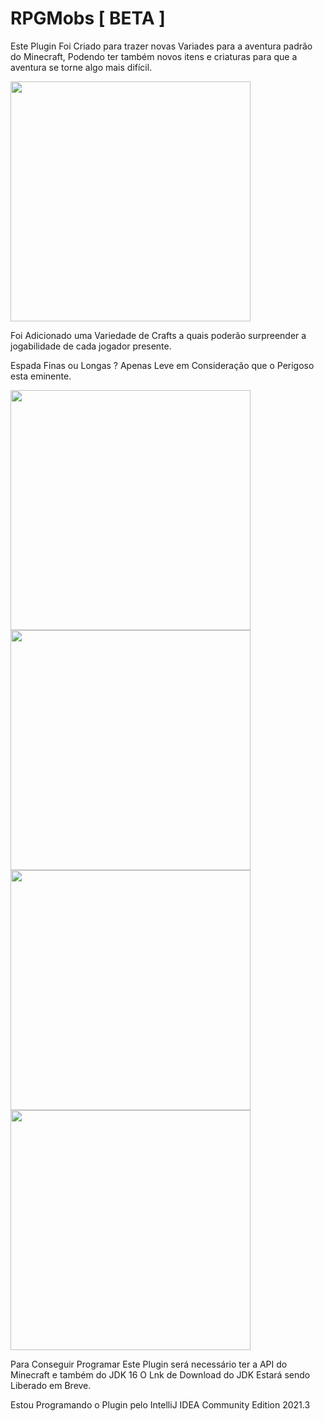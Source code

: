 # RPGMobs [ BETA ]
Este Plugin Foi Criado para trazer novas Variades para a aventura padrão do Minecraft, Podendo ter também novos itens e criaturas para que a aventura se torne algo mais difícil.

<img src="https://media.discordapp.net/attachments/696189569904934993/950415141898440774/unknown.png" width="384"/>

Foi Adicionado uma Variedade de Crafts a quais poderão surpreender a jogabilidade de cada jogador presente.

Espada Finas ou Longas ?
Apenas Leve em Consideração que o Perigoso esta eminente.

<img src="https://media.discordapp.net/attachments/914701653549133904/921867768402440272/unknown.png" width="384"/>
<img src="https://media.discordapp.net/attachments/914701653549133904/921902065234624572/unknown.png" width="384"/>
<img src="https://media.discordapp.net/attachments/914701653549133904/921595482101407774/unknown.png" width="384"/>
<img src="https://media.discordapp.net/attachments/914701653549133904/921573755849936936/unknown.png" width="384"/>


Para Conseguir Programar Este Plugin será necessário ter a API do Minecraft e também do JDK 16
O Lnk de Download do JDK Estará sendo Liberado em Breve.

Estou Programando o Plugin pelo IntelliJ IDEA Community Edition 2021.3
